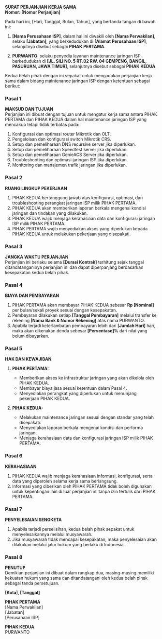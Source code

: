 **SURAT PERJANJIAN KERJA SAMA**  
**Nomor: [Nomor Perjanjian]**  

Pada hari ini, [Hari, Tanggal, Bulan, Tahun], yang bertanda tangan di bawah ini:  

1. **[Nama Perusahaan ISP]**, dalam hal ini diwakili oleh **[Nama Perwakilan]**, selaku **[Jabatan]**, yang berkedudukan di **[Alamat Perusahaan ISP]**, selanjutnya disebut sebagai **PIHAK PERTAMA**.  

2. **PURWANTO**, selaku penyedia layanan maintenance jaringan ISP, berkedudukan di **[JL. SILI NO. 5 RT.02 RW. 04 GEMPENG, BANGIL, PASURUAN, JAWA TIMUR]**, selanjutnya disebut sebagai **PIHAK KEDUA**.  

Kedua belah pihak dengan ini sepakat untuk mengadakan perjanjian kerja sama dalam bidang maintenance jaringan ISP dengan ketentuan sebagai berikut:

### Pasal 1  
**MAKSUD DAN TUJUAN**  
Perjanjian ini dibuat dengan tujuan untuk mengatur kerja sama antara PIHAK PERTAMA dan PIHAK KEDUA dalam hal maintenance jaringan ISP yang mencakup tetapi tidak terbatas pada:
1. Konfigurasi dan optimasi router Mikrotik dan OLT.
2. Pengelolaan dan konfigurasi switch Mikrotik CRS.
3. Setup dan pemeliharaan DNS recursive server jika diperlukan.
4. Setup dan pemeliharaan Speedtest server jika diperlukan.
5. Setup dan pemeliharaan GenieACS Server jika diperlukan.
6. Troubleshooting dan optimasi jaringan ISP jika diperlukan.
7. Monitoring dan manajemen trafik jaringan jika diperlukan.

### Pasal 2  
**RUANG LINGKUP PEKERJAAN**  
1. PIHAK KEDUA bertanggung jawab atas konfigurasi, optimasi, dan troubleshooting perangkat jaringan ISP milik PIHAK PERTAMA.
2. PIHAK KEDUA akan memberikan laporan berkala mengenai kondisi jaringan dan tindakan yang dilakukan.
3. PIHAK KEDUA wajib menjaga kerahasiaan data dan konfigurasi jaringan ISP milik PIHAK PERTAMA.
4. PIHAK PERTAMA wajib menyediakan akses yang diperlukan kepada PIHAK KEDUA untuk melakukan pekerjaan yang disepakati.

### Pasal 3  
**JANGKA WAKTU PERJANJIAN**  
Perjanjian ini berlaku selama **[Durasi Kontrak]** terhitung sejak tanggal ditandatanganinya perjanjian ini dan dapat diperpanjang berdasarkan kesepakatan kedua belah pihak.

### Pasal 4  
**BIAYA DAN PEMBAYARAN**  
1. PIHAK PERTAMA akan membayar PIHAK KEDUA sebesar **Rp [Nominal]** per bulan/sekali proyek sesuai dengan kesepakatan.
2. Pembayaran dilakukan setiap **[Tanggal Pembayaran]** melalui transfer ke rekening **[Nama Bank & Nomor Rekening]** atas nama PURWANTO.
3. Apabila terjadi keterlambatan pembayaran lebih dari **[Jumlah Hari]** hari, maka akan dikenakan denda sebesar **[Persentase]%** dari nilai yang belum dibayarkan.

### Pasal 5  
**HAK DAN KEWAJIBAN**  
1. **PIHAK PERTAMA:**
   - Memberikan akses ke infrastruktur jaringan yang akan dikelola oleh PIHAK KEDUA.
   - Membayar biaya jasa sesuai ketentuan dalam Pasal 4.
   - Menyediakan perangkat yang diperlukan untuk menunjang pekerjaan PIHAK KEDUA.

2. **PIHAK KEDUA:**
   - Melakukan maintenance jaringan sesuai dengan standar yang telah disepakati.
   - Menyediakan laporan berkala mengenai kondisi dan performa jaringan.
   - Menjaga kerahasiaan data dan konfigurasi jaringan ISP milik PIHAK PERTAMA.

### Pasal 6  
**KERAHASIAAN**  
1. PIHAK KEDUA wajib menjaga kerahasiaan informasi, konfigurasi, serta data yang diperoleh selama kerja sama berlangsung.
2. Informasi yang diberikan oleh PIHAK PERTAMA tidak boleh digunakan untuk kepentingan lain di luar perjanjian ini tanpa izin tertulis dari PIHAK PERTAMA.

### Pasal 7  
**PENYELESAIAN SENGKETA**  
1. Apabila terjadi perselisihan, kedua belah pihak sepakat untuk menyelesaikannya melalui musyawarah.
2. Jika musyawarah tidak mencapai kesepakatan, maka penyelesaian akan dilakukan melalui jalur hukum yang berlaku di Indonesia.

### Pasal 8  
**PENUTUP**  
Demikian perjanjian ini dibuat dalam rangkap dua, masing-masing memiliki kekuatan hukum yang sama dan ditandatangani oleh kedua belah pihak sebagai tanda persetujuan.

**[Kota], [Tanggal]**  

**PIHAK PERTAMA**  
[Nama Perwakilan]  
[Jabatan]  
[Perusahaan ISP]  

**PIHAK KEDUA**  
PURWANTO

